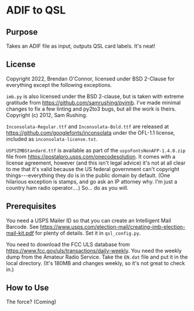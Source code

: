 # ADIF to QSL

## Purpose
Takes an ADIF file as input, outputs QSL card labels. It's neat!

## License
Copyright 2022, Brendan O'Connor, licensed under BSD 2-Clause for everything except the following exceptions.

`imb.py` is also licensed under the BSD 2-clause, but is taken with extreme gratitude from <https://github.com/samrushing/pyimb>. I've made minimal changes to fix a few linting and py2to3 bugs, but all the work is theirs. Copyright (c) 2012, Sam Rushing.

`Inconsolata-Regular.ttf` and `Inconsolata-Bold.ttf` are released at <https://github.com/googlefonts/inconsolata> under the OFL-1.1 license, included as `inconsolata-license.txt`.

`USPSIMBStandard.ttf` is available as part of the `uspsFontsNonAFP-1.4.0.zip` file from <https://postalpro.usps.com/onecodesolution>. It comes with a license agreement, however (and this isn't legal advice) it's not at all clear to me that it's valid because the US federal government can't copyright things---everything they do is in the public domain by default. (One hilarious exception is stamps, and go ask an IP attorney why. I'm just a country ham radio operator....) So... do as you will.

## Prerequisites

You need a USPS Mailer ID so that you can create an Intelligent Mail Barcode. See <https://www.usps.com/election-mail/creating-imb-election-mail-kit.pdf> for plenty of details. Set it in `qsl_config.py`.

You need to download the FCC ULS database from <https://www.fcc.gov/uls/transactions/daily-weekly>. You need the weekly dump from the Amateur Radio Service. Take the `EN.dat` file and put it in the local directory. (It's 180MB and changes weekly, so it's not great to check in.)

## How to Use

The force? (Coming)